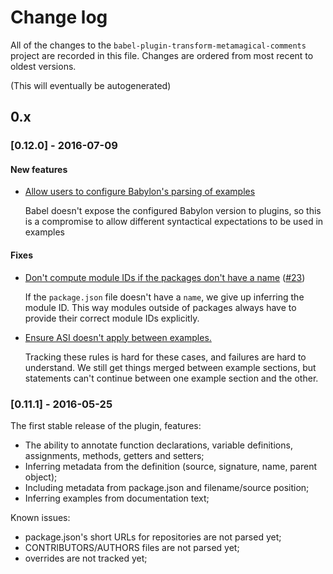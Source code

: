 # Change log

All of the changes to the `babel-plugin-transform-metamagical-comments` project
are recorded in this file. Changes are ordered from most recent to oldest
versions.

(This will eventually be autogenerated)


## 0.x

### [0.12.0] - 2016-07-09


#### New features

  - [Allow users to configure Babylon's parsing of examples](https://github.com/origamitower/metamagical/commit/2ccf1f8b7bdd26d722625bef16599c63c5fd3362)

    Babel doesn't expose the configured Babylon version to plugins, so this
    is a compromise to allow different syntactical expectations to be used
    in examples


#### Fixes

  - [Don't compute module IDs if the packages don't have a name](https://github.com/origamitower/metamagical/commit/1fbab291b43c6affa9c51d2fc6cac7bb3d52bc85) ([#23](https://github.com/origamitower/metamagical/issues/23))

    If the `package.json` file doesn't have a `name`, we give up inferring the
    module ID. This way modules outside of packages always have to provide 
    their correct module IDs explicitly.

  - [Ensure ASI doesn't apply between examples.](https://github.com/origamitower/metamagical/commit/6cb2a46065e0c647821f6bb59e69bd28404679c3)

    Tracking these rules is hard for these cases, and failures are hard to
    understand. We still get things merged between example sections, but
    statements can't continue between one example section and the other.



### [0.11.1] - 2016-05-25

The first stable release of the plugin, features:

  - The ability to annotate function declarations, variable definitions, assignments, methods, getters and setters;
  - Inferring metadata from the definition (source, signature, name, parent object);
  - Including metadata from package.json and filename/source position;
  - Inferring examples from documentation text;

Known issues:

  - package.json's short URLs for repositories are not parsed yet;
  - CONTRIBUTORS/AUTHORS files are not parsed yet;
  - overrides are not tracked yet;
